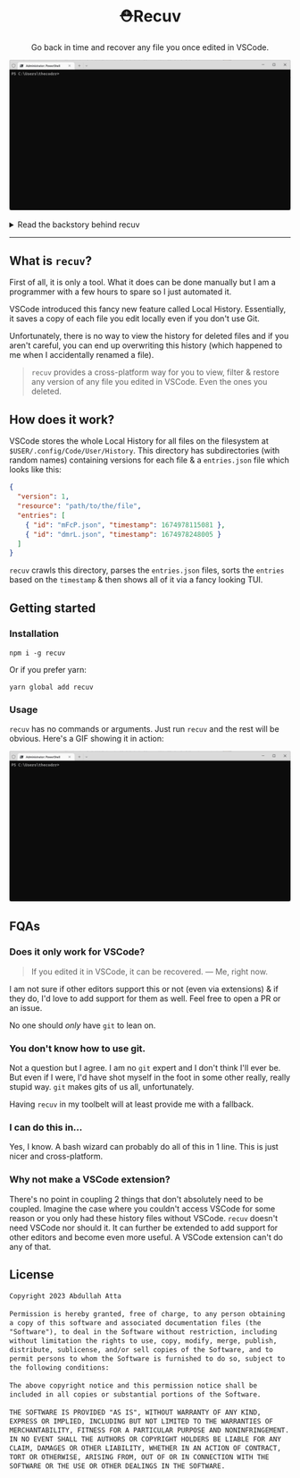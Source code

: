 <h1 align="center">⛑️Recuv</h1>

<p align="center">Go back in time and recover any file you once edited in VSCode.</p>

<p align="center"><img src="assets/demo.gif" width="612" /></p>

<details>
<summary>Read the backstory behind recuv</summary>

> January, 26th 2023
>
> 10:37 AM

I am sitting on my workstation coding away on improving desktop integration for Notesnook. Everything is going fantastic. I am creating files here and there, converting things to Typescript, deleting code & so on. All is going well.

> 11:27 AM

I remember I hadn't created a new branch for these changes. Oops. Well, no worries I can just checkout into a new branch without losing my changes...right?

A moment later, VSCode tells me I have to "Stash & Checkout". Okay. Should work if they say so.

Merge conflicts! Spend a few minutes resolving them. All looks well...but wait! Where are the rest of the files? There were 23 changes. I can only see 15.

Where are the rest of the changes? Looks like `git` only partially applied the stash. Well no worries, let's just `git reset --hard` and retry.

> 11:47 AM

The stash only contains those 15 changes. The rest are gone.

...

...

And that's how `recuv` came to be.

</details>

---

## What is `recuv`?

First of all, it is only a tool. What it does can be done manually but I am a programmer with a few hours to spare so I just automated it.

VSCode introduced this fancy new feature called Local History. Essentially, it saves a copy of each file you edit locally even if you don't use Git.

Unfortunately, there is no way to view the history for deleted files and if you aren't careful, you can end up overwriting this history (which happened to me when I accidentally renamed a file).

> `recuv` provides a cross-platform way for you to view, filter & restore any version of any file you edited in VSCode. Even the ones you deleted.

## How does it work?

VSCode stores the whole Local History for all files on the filesystem at `$USER/.config/Code/User/History`. This directory has subdirectories (with random names) containing versions for each file & a `entries.json` file which looks like this:

```json
{
  "version": 1,
  "resource": "path/to/the/file",
  "entries": [
    { "id": "mFcP.json", "timestamp": 1674978115081 },
    { "id": "dmrL.json", "timestamp": 1674978248005 }
  ]
}
```

`recuv` crawls this directory, parses the `entries.json` files, sorts the `entries` based on the `timestamp` & then shows all of it via a fancy looking TUI.

## Getting started

### Installation

```
npm i -g recuv
```

Or if you prefer yarn:

```
yarn global add recuv
```

### Usage

`recuv` has no commands or arguments. Just run `recuv` and the rest will be obvious. Here's a GIF showing it in action:

<img src="assets/demo.gif" width="712" />

## FQAs

### Does it only work for VSCode?

> If you edited it in VSCode, it can be recovered.
> — Me, right now.

I am not sure if other editors support this or not (even via extensions) & if they do, I'd love to add support for them as well. Feel free to open a PR or an issue.

No one should _only_ have `git` to lean on.

### You don't know how to use git.

Not a question but I agree. I am no `git` expert and I don't think I'll ever be. But even if I were, I'd have shot myself in the foot in some other really, really stupid way. `git` makes gits of us all, unfortunately.

Having `recuv` in my toolbelt will at least provide me with a fallback.

### I can do this in...

Yes, I know. A bash wizard can probably do all of this in 1 line. This is just nicer and cross-platform.

### Why not make a VSCode extension?

There's no point in coupling 2 things that don't absolutely need to be coupled. Imagine the case where you couldn't access VSCode for some reason or you only had these history files without VSCode. `recuv` doesn't need VSCode nor should it. It can further be extended to add support for other editors and become even more useful. A VSCode extension can't do any of that.

## License

```
Copyright 2023 Abdullah Atta

Permission is hereby granted, free of charge, to any person obtaining a copy of this software and associated documentation files (the "Software"), to deal in the Software without restriction, including without limitation the rights to use, copy, modify, merge, publish, distribute, sublicense, and/or sell copies of the Software, and to permit persons to whom the Software is furnished to do so, subject to the following conditions:

The above copyright notice and this permission notice shall be included in all copies or substantial portions of the Software.

THE SOFTWARE IS PROVIDED "AS IS", WITHOUT WARRANTY OF ANY KIND, EXPRESS OR IMPLIED, INCLUDING BUT NOT LIMITED TO THE WARRANTIES OF MERCHANTABILITY, FITNESS FOR A PARTICULAR PURPOSE AND NONINFRINGEMENT. IN NO EVENT SHALL THE AUTHORS OR COPYRIGHT HOLDERS BE LIABLE FOR ANY CLAIM, DAMAGES OR OTHER LIABILITY, WHETHER IN AN ACTION OF CONTRACT, TORT OR OTHERWISE, ARISING FROM, OUT OF OR IN CONNECTION WITH THE SOFTWARE OR THE USE OR OTHER DEALINGS IN THE SOFTWARE.
```